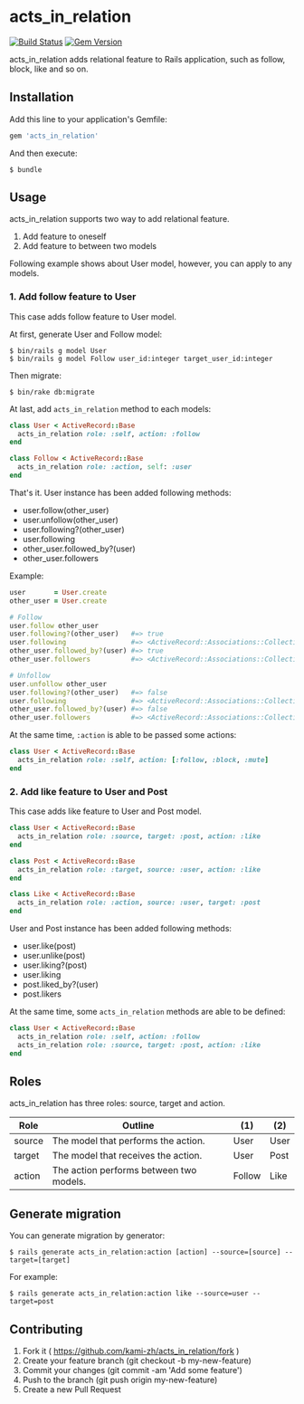 # acts_in_relation

[![Build Status](https://travis-ci.org/kami-zh/acts_in_relation.svg)](https://travis-ci.org/kami-zh/acts_in_relation)
[![Gem Version](https://badge.fury.io/rb/acts_in_relation.svg)](http://badge.fury.io/rb/acts_in_relation)

acts_in_relation adds relational feature to Rails application, such as follow, block, like and so on.

## Installation

Add this line to your application's Gemfile:

```ruby
gem 'acts_in_relation'
```

And then execute:

```
$ bundle
```

## Usage

acts_in_relation supports two way to add relational feature.

1. Add feature to oneself
2. Add feature to between two models

Following example shows about User model, however, you can apply to any models.

### 1. Add follow feature to User

This case adds follow feature to User model.

At first, generate User and Follow model:

```
$ bin/rails g model User
$ bin/rails g model Follow user_id:integer target_user_id:integer
```

Then migrate:

```
$ bin/rake db:migrate
```

At last, add `acts_in_relation` method to each models:

```ruby
class User < ActiveRecord::Base
  acts_in_relation role: :self, action: :follow
end

class Follow < ActiveRecord::Base
  acts_in_relation role: :action, self: :user
end
```

That's it.
User instance has been added following methods:

- user.follow(other_user)
- user.unfollow(other_user)
- user.following?(other_user)
- user.following
- other_user.followed_by?(user)
- other_user.followers

Example:

```ruby
user       = User.create
other_user = User.create

# Follow
user.follow other_user
user.following?(other_user)   #=> true
user.following                #=> <ActiveRecord::Associations::CollectionProxy [#<User id: 2, created_at: "2015-01-10 01:57:52", updated_at: "2015-01-10 01:57:52">]>
other_user.followed_by?(user) #=> true
other_user.followers          #=> <ActiveRecord::Associations::CollectionProxy [#<User id: 1, created_at: "2015-01-10 01:57:42", updated_at: "2015-01-10 01:57:42">]>

# Unfollow
user.unfollow other_user
user.following?(other_user)   #=> false
user.following                #=> <ActiveRecord::Associations::CollectionProxy []>
other_user.followed_by?(user) #=> false
other_user.followers          #=> <ActiveRecord::Associations::CollectionProxy []>
```

At the same time, `:action` is able to be passed some actions:

```ruby
class User < ActiveRecord::Base
  acts_in_relation role: :self, action: [:follow, :block, :mute]
end
```

### 2. Add like feature to User and Post

This case adds like feature to User and Post model.

```ruby
class User < ActiveRecord::Base
  acts_in_relation role: :source, target: :post, action: :like
end

class Post < ActiveRecord::Base
  acts_in_relation role: :target, source: :user, action: :like
end

class Like < ActiveRecord::Base
  acts_in_relation role: :action, source: :user, target: :post
end
```

User and Post instance has been added following methods:

- user.like(post)
- user.unlike(post)
- user.liking?(post)
- user.liking
- post.liked_by?(user)
- post.likers

At the same time, some `acts_in_relation` methods are able to be defined:

```ruby
class User < ActiveRecord::Base
  acts_in_relation role: :self, action: :follow
  acts_in_relation role: :source, target: :post, action: :like
end
```

## Roles

acts_in_relation has three roles: source, target and action.

| Role | Outline | (1) | (2) |
| --- | --- | --- | --- |
| source | The model that performs the action. | User | User |
| target | The model that receives the action. | User | Post |
| action | The action performs between two models. | Follow | Like |

## Generate migration

You can generate migration by generator:

```
$ rails generate acts_in_relation:action [action] --source=[source] --target=[target]
```

For example:

```
$ rails generate acts_in_relation:action like --source=user --target=post
```

## Contributing

1. Fork it ( https://github.com/kami-zh/acts_in_relation/fork )
2. Create your feature branch (git checkout -b my-new-feature)
3. Commit your changes (git commit -am 'Add some feature')
4. Push to the branch (git push origin my-new-feature)
5. Create a new Pull Request
